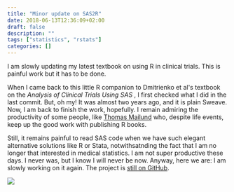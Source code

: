 ```yaml
---
title: "Minor update on SAS2R"
date: 2018-06-13T12:36:09+02:00
draft: false
description: ""
tags: ["statistics", "rstats"]
categories: []
---
```


I am slowly updating my latest textbook on using R in clinical trials. This is painful work but it has to be done.

<!--more-->

When I came back to this little R companion to Dmitrienko et al's textbook on the *Analysis of Clinical Trials Using SAS* , I first checked what I did in the last commit. But, oh my! It was almost two years ago, and it is plain Sweave. Now, I am back to finish the work, hopefully. I remain admiring the productivity of some people, like [Thomas Mailund](https://twitter.com/thomasmailund) who, despite life events, keep up the good work with publishing R books.

Still, it remains painful to read SAS code when we have such elegant alternative solutions like R or Stata, notwithsatnding the fact that I am no longer that interested in medical statistics. I am not super productive these days. I never was, but I know I will never be now. Anyway, here we are: I am slowly working on it again. The project is [still on GitHub](https://github.com/chlalanne/SAS2R).

![](/img/sas2r.png)
